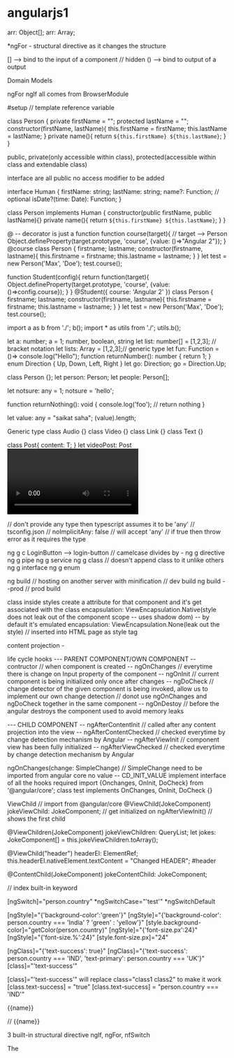 # angularjs1

arr: Object[];
arr: Array<Object>;

*ngFor - structural directive as it changes the structure

[] --> bind to the input of a component // hidden
() --> bind to output of a output

Domain Models

ngFor ngIf all comes from BrowserModule

#setup // template reference variable

class Person {
    private firstName = "";
    protected lastName = "";
    constructor(firstName, lastName){
        this.firstName = firstName;
        this.lastName = lastName;
    }
    private name(){
        return `${this.firstName} ${this.lastName}`;
    }
}

public, private(only accessible within class), protected(accessible within class and extendable class)

interface are all public no access modifier to be added

interface Human {
    firstName: string;
    lastName: string;
    name?: Function; // optional
    isDate?(time: Date): Function;
}

class Person implements Human {
    constructor(public firstName, public lastName){}
    private name(){
        return `${this.firstName} ${this.lastName}`;
    }
}

@ -- decorator is just a function
function course(target){ // target --> Person
    Object.defineProperty(target.prototype, 'course', {value: ()=>"Angular 2"});
}
@course
class Person {
    firstname;
    lastname;
    constructor(firstname, lastname){
        this.firstname = firstname;
        this.lastname = lastname;
    }
}
let test = new Person('Max', 'Doe');
test.course();


function Student(config){
    return function(target){
                Object.defineProperty(target.prototype, 'course', {value: ()=>config.course});
            }
}
@Student({
    course: 'Angular 2'
})
class Person {
    firstname;
    lastname;
    constructor(firstname, lastname){
        this.firstname = firstname;
        this.lastname = lastname;
    }
}
let test = new Person('Max', 'Doe');
test.course();

import a as b from './';
b();
import * as utils from './';
utils.b();

let a: number;
a = 1;
number, boolean, string
let list: number[] = [1,2,3]; // bracket notation
let lists: Array<number> = [1,2,3];// generic type
let fun: Function = ()=> console.log("Hello");
function returnNumber(): number {
    return 1;
}
enum Direction {
    Up,
    Down,
    Left,
    Right
}
let go: Direction;
go = Direction.Up;

class Person {};
let person: Person;
let people: Person[];

let notsure: any = 1;
notsure = 'hello';

function returnNothing(): void {
    console.log('foo'); // return nothing
}

let value: any = "saikat saha";
(<string>value).length;

Generic type
class Audio {}
class Video {}
class Link {}
class Text {}

class Post<T>{
    content: T;
}
let videoPost: Post<Video>;

// don't provide any type then typescript assumes it to be 'any'
// tsconfig.json // noImplicitAny: false // will accept 'any' // if true then throw error as it requires the type

ng g c LoginButton --> login-button // camelcase divides by -
ng g directive <name>
ng g pipe <name>
ng g service <pipe>
ng g class <name> // doesn't append class to it unlike others
ng g interface <name>
ng g enum <name>

ng build // hosting on another server with minification // dev build
ng build --prod // prod build

class inside styles create a attribute for that component and it's get associated with the class
encapsulation: ViewEncapsulation.Native(style does not leak out of the component scope -- uses shadow dom) -- by default it's emulated
encapsulation: ViewEncapsulation.None(leak out the style) // inserted into HTML page as style tag

content projection - <ng-content></ng-content>

life cycle hooks
--- PARENT COMPONENT/OWN COMPONENT
-- contructor // when component is created
-- ngOnChanges // everytime there is change on Input property of the component
-- ngOnInit // current component is being initialized only once after changes
-- ngDoCheck // change detector of the given component is being invoked, allow us to implement our own change detection // donot use ngOnChanges and ngDoCheck together in the same component
-- ngOnDestoy // before the angular destroys the component used to avoid memory leaks

--- CHILD COMPONENT
-- ngAfterContentInit // called after any content projection into the view
-- ngAfterContentChecked // checked everytime by change detection mechanism by Angular
-- ngAfterViewInit // component view has been fully initialized
-- ngAfterViewChecked // checked everytime by change detection mechanism by Angular

ngOnChanges(change: SimpleChange) // SimpleChange need to be imported from angular core
no value -- CD_INIT_VALUE
implement interface of all the hooks required
import {Onchanges, OnInit, DoCheck} from '@angular/core';
class test implements OnChanges, OnInit, DoCheck {}

ViewChild // import from @angular/core
@ViewChild(JokeComponent) jokeViewChild: JokeComponent; // get initialized on ngAfterViewInit() // shows the first child

@ViewChildren(JokeComponent) jokeViewChildren: QueryList<JokeComponent>;
let jokes: JokeComponent[] = this.jokeViewChildren.toArray();

@ViewChild("header") headerEl: ElementRef;
this.headerEl.nativeElement.textContent = "Changed HEADER";
#header

@ContentChild(JokeComponent) jokeContentChild: JokeComponent;

<div *ngFor="let person of people; let i = index"> // index built-in keyword

<div *ngIf="person.age < 30"></div>

[ngSwitch]="person.country"
*ngSwitchCase="'test'"
*ngSwitchDefault

[ngStyle]="{'background-color':'green'}"
[ngStyle]="{'background-color': person.country === 'India' ? 'green' : 'yellow'}"
[style.background-color]="getColor(person.country)"
[ngStyle]="{'font-size.px':24}"
[ngStyle]="{'font-size.%':24}"
[style.font-size.px]="24"

[ngClass]="{'text-success': true}"
[ngClass]="{'text-success': person.country === 'IND', 'text-primary': person.country === 'UK'}"
[class]="'text-success'"

[class]="'text-success'" will replace class="class1 class2"
to make it work [class.text-success] = "true"
[class.text-success] = "person.country === 'IND'"

<p ngNonBindable>{{name}}</p> // {{name}}

3 built-in structural directive ngIf, ngFor, nfSwitch

The <template> tag holds its content hidden from the client. //HTML5
<ng-template [ngIf]="!data.hide">
    <p>{{data.test}}</p>
</ng-template>

<ng-template ngFor
             let-j
             [ngForOf]="jokes">
    <joke [joke]="j"></joke>
</ng-template>

// * tells the directive to treat the element as template, simplier way of writing structural directive with template

Custom Directive
import { Directive } from '@angular/core';
@Directive({
    selector: "[ccCardHover]" // [] -- attribute selector, . -- class seelector, name -- element selector
})
class CardHoverDirective {
    constructor(private el: ElementRef, private renderer: Renderer){ // import { ElementRef } from '@angular/core'; // give direct access to the DOM element to which it is attached
        el.nativeElement.style.backgroundColor = 'gray';
        renderer.setElementStyle(el.nativeElement, 'backgroundColor', 'gray');
    }
}

// ElementRef -- always be running on browser environment, to make it work on different environment, we have to use Renderer

HostListener / HostBinding // used along with directives
@HostListener('mouseover') onMouseOver(){
    let punchlineEl = this.el.nativeElement.querySelector('.card-text');
    this.renderer.setElementStyle(punchlineEl, 'display', 'block');
    this.isHovering = true;
}

@HostBinding('class.card-outline-primary') private isHovering: boolean = false;

Configurable custom directive
[config]="{querySelector: 'p'}
@Input() config: Object = {querySelector: '.card-text'}
let punchlineEl = this.el.nativeElement.querySelector(this.config.querySelector);

[ccCardHover]="{querySelector: 'p'} // directly to the directive
@Input('ccCardHover') config: Object = {querySelector: '.card-text'}

Reactive Programming = Streams(sequence of data overtime) + Operations

RxJS

let obs = Rx.Obsevable; // observable is not a stream, blueprint to describe set of streams connected to operations
let obs = Rx.Obsevable.interval(1000).operator2().operator3();
operator act on observable to return observable, multiple operators can be applied on an observable
let obs = Rx.Obsevable.interval(1000) // does not retutn anything it is just called
obs.subscribe(value=>value);
let obs = Rx.Obsevable.interval(1000).take(3); // take is also an operator which creates a stream, no. of streams is equal to no. of operators // output --> 0 1 2
3 items will be taken from input stream and publish it to output stream
let obs = Rx.Obsevable.interval(1000).take(3).map(v=>Date.now());
we subscribe and get output of something pushed to last stream
by default observables are cold and gets hot whenever they get their first subscriber

//places where observables are in use
EventEmitter, HTTP, Forms(Recative Forms)

by using filter and map of RxJs we have restrict hackers from adding script/html tags
replace(/<(?:.|\n)*?>/gm, ''); // replace tag with empty space

Built-in Pipes
{{1234.56 | currency:'GBP':true}} // GBP1,234.56 // true will show pound symbol and now accepts many things
{{dateVal | date:'shortTime'}} // dateVal is new Date; private dateVal: Date = new Date(); // shortTime -- 3.23 PM // fullDate -- Saturday, October 29, 2016 // d/m/y -- 29/10/2019
{{3.1413645 | number:'3.1-2'}} // 003.14 // 1.4-4 -- 3.1414
{{jsonVal | json}} // {'name': 'MAX'}
{{'Saikat' | lowercase}} // uppercase -- SAIKAT
{{0.123456 | percent}} // 12.346% // percent:'2.1-2' -- 12.35%
{{[1,2,3,4,5,6] | slice:1:3}} // 2,3 // slice:2:-1 -- 3,4,5

Custom Pipe
import {Pipe} from '@angular/core';
@Pipe({
    name: "default"
})
class DefaultPipe {
    transform(value: string, fallback: string, forceHttps: boolean= false){
        let image = "";
        if(value){
            image = value;
        }else{
            image = fallback;
        }
        if(forceHttps){
            if(image.indexOf("https") === -1){
                image = image.replace('http', 'https');
            }
        }
        return image;
    }
}
<img [src]="imageUrl | default: 'http://google.com/abc.jpg' : true">

